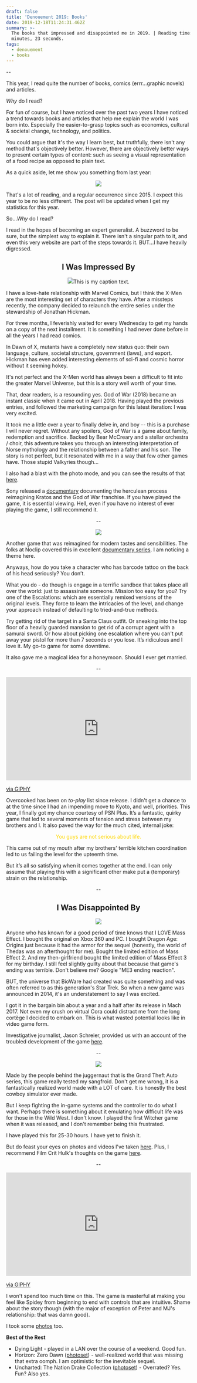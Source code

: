 ```yaml
---
draft: false
title: 'Denouement 2019: Books'
date: 2019-12-18T11:24:31.462Z
summary: >-
  The books that impressed and disappointed me in 2019. | Reading time: 5
  minutes, 23 seconds.
tags:
  - denouement
  - books
---
```

\--

This year, I read quite the number of books, comics (errr...graphic novels) and articles.

_Why_ do I read?

For fun of course, but I have noticed over the past two years I have noticed a trend towards books and articles that help me explain the world I was born into. Especially the easier-to-grasp topics such as economics, cultural & societal change, technology, and politics.

You could argue that it's the way I learn best, but truthfully, there isn't any method that's objectively better. However, there are objectively better ways to present certain types of content: such as seeing a visual representation of a food recipe as opposed to plain text.

As a quick aside, let me show you something from last year:

<p align="center">
  <img src="/static/img/pocket2018.png">
</p>

That's a lot of reading, and a regular occurrence since 2015. I expect this year to be no less different. The post will be updated when I get my statistics for this year.

So..._Why_ do I read?

I read in the hopes of becoming an expert generalist. A buzzword to be sure, but the simplest way to explain it. There isn't a singular path to it, and even this very website are part of the steps towards it. BUT...I have heavily digressed.

<h2 style="text-align: center;">I Was Impressed By</h2>

<p align="center">
  <img src="/static/img/houseofx.jpg"

 <figcaption>This is my caption text.</figcaption>
</p>

 

I have a love-hate relationship with Marvel Comics, but I think the X-Men are the most interesting set of characters they have. After a missteps recently, the company decided to relaunch the entire series under the stewardship of Jonathan Hickman.

For three months, I feverishly waited for every Wednesday to get my hands on a copy of the next installment. It is something I had never done before in all the years I had read comics.

In Dawn of X, mutants have a completely new status quo: their own language, culture, societal structure, government (laws), and export. Hickman has even added interesting elements of sci-fi and cosmic horror without it seeming hokey.

It's not perfect and the X-Men world has always been a difficult to fit into the greater Marvel Universe, but this is a story well worth of your time.

That, dear readers, is a resounding yes. God of War (2018) became an instant classic when it came out in April 2018. Having played the previous entries, and followed the marketing campaign for this latest iteration: I was very excited.

It took me a little over a year to finally delve in, and boy -- this is a purchase I will never regret. Without any spoilers, God of War is a game about family, redemption and sacrifice. Backed by Bear McCreary and a stellar orchestra / choir, this adventure takes you through an interesting interpretation of Norse mythology and the relationship between a father and his son. The story is not perfect, but it resonated with me in a way that few other games have. Those stupid Valkyries though…

I also had a blast with the photo mode, and you can see the results of that [here](https://iamedson.com/god-of-war). 

Sony released a [documentary](https://www.youtube.com/watch?v=ra_R-K_IoUc) documenting the herculean process  reimagining Kratos and the God of War franchise. If you have played the game, it is essential viewing. Hell, even if you have no interest of ever playing the game, I still recommend it.

<p align="center">--</p>

<p align="center">
  <img src="/static/img/hitman-2016-alt-2.png">
</p>

Another game that was reimagined for modern tastes and sensibilities. The folks at Noclip covered this in excellent [documentary series](https://www.ioi.dk/hitman-noclip/). I am noticing a theme here.

Anyways, how do you take a character who has barcode tattoo on the back of his head seriously? You don’t.

What you do - do though is engage in a terrific sandbox that takes place all over the world: just to assassinate someone. Mission too easy for you? Try one of the Escalations: which are essentially remixed versions of the original levels. They force to learn the intricacies of the level, and change your approach instead of defaulting to tried-and-true methods.

Try getting rid of the target in a Santa Claus outfit. Or sneaking into the top floor of a heavily guarded mansion to get rid of a corrupt agent with a samurai sword. Or how about picking one escalation where you can't put away your pistol for more than 7 seconds or you lose. It’s ridiculous and I love it. My go-to game for some downtime.

It also gave me a magical idea for a honeymoon. Should I ever get married.

<p align="center">--</p>

<div style="width:100%;height:0;padding-bottom:56%;position:relative;"><iframe src="https://giphy.com/embed/UovJw8VQReFiiIy8C9" width="100%" height="100%" style="position:absolute" frameBorder="0" class="giphy-embed" allowFullScreen></iframe></div><p><a href="https://giphy.com/gifs/team17-overcooked-2-overcooked2-UovJw8VQReFiiIy8C9">via GIPHY</a></p>

Overcooked has been on _to-play_ list since release. I didn't get a chance to at the time since I had an impending move to Kyoto, and well, priorities. This year, I finally got my chance courtesy of PSN Plus. It’s a fantastic, quirky game that led to several moments of tension and stress between my brothers and I. It also paved the way for the much cited, internal joke:

<p style="text-align: center; color: gold">You guys are not serious about life.</p>

This came out of my mouth after my brothers' terrible kitchen coordination led to us failing the level for the upteenth time.

But it’s all so satisfying when it comes together at the end. I can only assume that playing this with a significant other make put a (temporary) strain on the relationship.

<p align="center">--</p>

<h2 style="text-align: center;">I Was Disappointed By</h2>

<p align="center">
  <img src="/static/img/mass-effect-andromeda.png">
</p>

Anyone who has known for a good period of time knows that I LOVE Mass Effect. I bought the original on Xbox 360 and PC. I bought Dragon Age: Origins just because it had the armor for the sequel (honestly, the world of Thedas was an afterthought for me). Bought the limited edition of Mass Effect 2. And my then-girlfriend bought the limited edition of Mass Effect 3 for my birthday. I still feel slightly guilty about that because that game's ending was terrible. Don't believe me? Google "ME3 ending reaction".

BUT, the universe that BioWare had created was quite something and was often referred to as this generation's Star Trek. So when a new game was announced in 2014, it's an understatement to say I was excited.

I got it in the bargain bin about a year and a half after its release in Mach 2017. Not even my crush on virtual Cora could distract me from the long cortège I decided to embark on. This is what wasted potential looks like in video game form.

Investigative journalist, Jason Schreier, provided us with an account of the troubled development of the game [here](https://kotaku.com/the-story-behind-mass-effect-andromedas-troubled-five-1795886428).

<p align="center">--</p>

<p align="center">
  <img src="/static/img/red-dead-redemption-2.png">
</p>

Made by the people behind the juggernaut that is the Grand Theft Auto series, this game really tested my sangfroid. Don't get me wrong, it is a fantastically realized world made with a LOT of care. It is honestly the best cowboy simulator ever made.

But I keep fighting the in-game systems and the controller to do what I want. Perhaps there is something about it emulating how difficult life was for those in the Wild West. I don't know. I played the first Witcher game when it was released, and I don't remember being this frustrated.

I have played this for 25-30 hours. I have yet to finish it.

But do feast your eyes on photos and videos I've taken [here](https://iamedson.com/red-dead). Plus, I recommend Film Crit Hulk's thoughts on the game [here](https://www.polygon.com/2019/4/22/18298277/red-dead-redemption-2-pc-review-rdr2-story-design-criticism).

<p align="center">--</p>

<div style="width:100%;height:0;padding-bottom:56%;position:relative;"><iframe src="https://giphy.com/embed/l46CkFQJ9GRlWataM" width="100%" height="100%" style="position:absolute" frameBorder="0" class="giphy-embed" allowFullScreen></iframe></div><p><a href="https://giphy.com/gifs/agentm-ps4-spider-man-spiderman-l46CkFQJ9GRlWataM">via GIPHY</a></p>

I won't spend too much time on this. The game is masterful at making you feel like Spidey from beginning to end with controls that are intuitive. Shame about the story though (with the major of exception of Peter and MJ's relationship: that was damn good).

I took some [photos](https://iamedson.com/spidey) too.

**Best of the Rest**

* Dying Light - played in a LAN over the course of a weekend. Good fun.
* Horizon: Zero Dawn ([photoset](https://iamedson.com/horizon)) - well-realized world that was missing that extra oomph. I am optimistic for the inevitable sequel.
* Uncharted: The Nation Drake Collection ([photoset](https://iamedson.com/uncharted)) - Overrated? Yes. Fun? Also yes.
